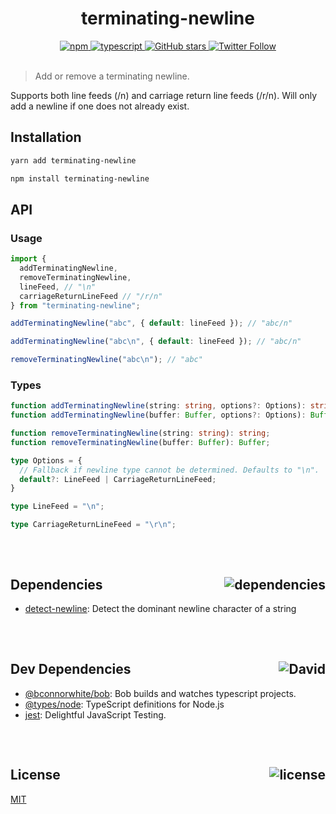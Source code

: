 <div align="center">
  <h1>terminating-newline</h1>
  <a href="https://npmjs.com/package/terminating-newline">
    <img alt="npm" src="https://img.shields.io/npm/v/terminating-newline.svg">
  </a>
  <a href="https://github.com/bconnorwhite/terminating-newline">
    <img alt="typescript" src="https://img.shields.io/github/languages/top/bconnorwhite/terminating-newline.svg">
  </a>
  <a href="https://github.com/bconnorwhite/terminating-newline">
    <img alt="GitHub stars" src="https://img.shields.io/github/stars/bconnorwhite/terminating-newline?label=Stars%20Appreciated%21&style=social">
  </a>
  <a href="https://twitter.com/bconnorwhite">
    <img alt="Twitter Follow" src="https://img.shields.io/twitter/follow/bconnorwhite.svg?label=%40bconnorwhite&style=social">
  </a>
</div>

<br />

> Add or remove a terminating newline.

Supports both line feeds (/n) and carriage return line feeds (/r/n). Will only add a newline if one does not already exist.

## Installation

```bash
yarn add terminating-newline
```

```bash
npm install terminating-newline
```

## API
### Usage
```ts
import {
  addTerminatingNewline,
  removeTerminatingNewline,
  lineFeed, // "\n"
  carriageReturnLineFeed // "/r/n"
} from "terminating-newline";

addTerminatingNewline("abc", { default: lineFeed }); // "abc/n"

addTerminatingNewline("abc\n", { default: lineFeed }); // "abc/n"

removeTerminatingNewline("abc\n"); // "abc"

```
### Types
```ts
function addTerminatingNewline(string: string, options?: Options): string;
function addTerminatingNewline(buffer: Buffer, options?: Options): Buffer;

function removeTerminatingNewline(string: string): string;
function removeTerminatingNewline(buffer: Buffer): Buffer;

type Options = {
  // Fallback if newline type cannot be determined. Defaults to "\n".
  default?: LineFeed | CarriageReturnLineFeed;
}

type LineFeed = "\n";

type CarriageReturnLineFeed = "\r\n";
```

##

<br />

<h2>Dependencies<img align="right" alt="dependencies" src="https://img.shields.io/david/bconnorwhite/terminating-newline.svg"></h2>

- [detect-newline](https://npmjs.com/package/detect-newline): Detect the dominant newline character of a string

##

<br />

<h2>Dev Dependencies<img align="right" alt="David" src="https://img.shields.io/david/dev/bconnorwhite/terminating-newline.svg"></h2>

- [@bconnorwhite/bob](https://npmjs.com/package/@bconnorwhite/bob): Bob builds and watches typescript projects.
- [@types/node](https://npmjs.com/package/@types/node): TypeScript definitions for Node.js
- [jest](https://npmjs.com/package/jest): Delightful JavaScript Testing.

##

<br />

<h2>License <img align="right" alt="license" src="https://img.shields.io/npm/l/terminating-newline.svg"></h2>

[MIT](https://mit-license.org/)

##


